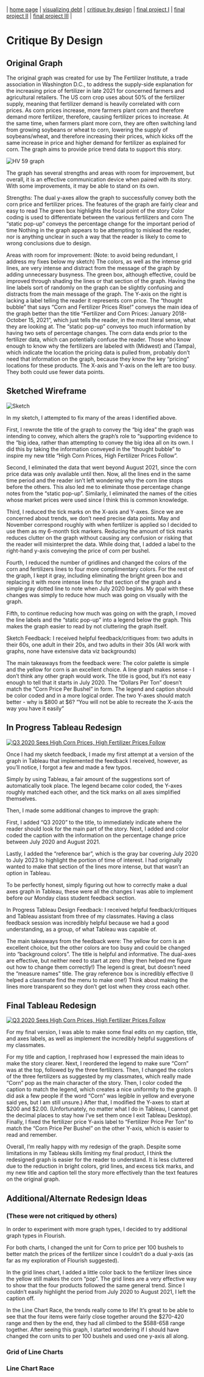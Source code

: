 | [home page](https://mvroomen.github.io/portfolio/) | [visualizing debt](visualizing-government-debt) | [critique by design](critique-by-design) | [final project I](final-project-part-one) | [final project II](final-project-part-two) | [final project III](final-project-part-three) |

# Critique By Design

## Original Graph

The original graph was created for use by The Fertilizer Institute, a trade association in Washington D.C., to address the supply-side explanation for the increasing price of fertilizer in late 2021 for concerned farmers and agricultural retailers.  The US corn crop uses about 50% of the fertilizer supply, meaning that fertilizer demand is heavily correlated with corn prices.  As corn prices increase, more farmers plant corn and therefore demand more fertilizer, therefore, causing fertilizer prices to increase.  At the same time, when farmers plant more corn, they are often switching land from growing soybeans or wheat to corn, lowering the supply of soybeans/wheat, and therefore increasing their prices, which kicks off the same increase in price and higher demand for fertilizer as explained for corn.  The graph aims to provide price trend data to support this story.

![HV 59 graph](https://user-images.githubusercontent.com/123427692/216985221-0fd15825-5856-4e0d-95d4-864496dc703c.png)

The graph has several strengths and areas with room for improvement, but overall, it is an effective communication device when paired with its story.  With some improvements, it may be able to stand on its own.

Strengths:
The dual y-axes allow the graph to successfully convey both the corn price and fertilizer prices.
The features of the graph are fairly clear and easy to read
The green box highlights the focal point of the story
Color coding is used to differentiate between the various fertilizers and corn
The “static pop-up” conveys the percentage change for the important period of time
Nothing in the graph appears to be attempting to mislead the reader, nor is anything unclear in such a way that the reader is likely to come to wrong conclusions due to design.

Areas with room for improvement:
(Note: to avoid being redundant, I address my fixes below my sketch)
The colors, as well as the intense grid lines, are very intense and distract from the message of the graph by adding unnecessary busyness.
The green box, although effective, could be improved through shading the lines or that section of the graph.
Having the line labels sort of randomly on the graph can be slightly confusing and distracts from the main message of the graph.
The Y-axis on the right is lacking a label telling the reader it represents corn price.
The “thought bubble” that says “Corn and Fertilizer Prices Rise!” conveys the main idea of the graph better than the title “Fertilizer and Corn Prices: January 2018-October 15, 2021”, which just tells the reader, in the most literal sense, what they are looking at.
The “static pop-up” conveys too much information by having two sets of percentage changes.
The corn data ends prior to the fertilizer data, which can potentially confuse the reader.
Those who know enough to know why the fertilizers are labeled with (Midwest) and (Tampa), which indicate the location the pricing data is pulled from, probably don’t need that information on the graph, because they know the key “pricing” locations for these products.
The X-axis and Y-axis on the left are too busy.  They both could use fewer data points.

## Sketched Wireframe
![Sketch](https://user-images.githubusercontent.com/123427692/217418937-2ee87a59-6439-49ae-9e9e-6ca89346ef2a.jpg)

In my sketch, I attempted to fix many of the areas I identified above.  

First, I rewrote the title of the graph to convey the “big idea” the graph was intending to convey, which alters the graph’s role to “supporting evidence to the “big idea, rather than attempting to convey the big idea all on its own.  I did this by taking the information conveyed in the “thought bubble” to inspire my new title “High Corn Prices, High Fertilizer Prices Follow”.

Second, I eliminated the data that went beyond August 2021, since the corn price data was only available until then.  Now, all the lines end in the same time period and the reader isn’t left wondering why the corn line stops before the others.  This also led me to eliminate those percentage change notes from the “static pop-up”.  Similarly, I eliminated the names of the cities whose market prices were used since I think this is common knowledge.

Third, I reduced the tick marks on the X-axis and Y-axes.  Since we are concerned about trends, we don’t need precise data points.  May and November correspond roughly with when fertilizer is applied so I decided to use them as my 6-month tick markers.  Reducing the amount of tick marks reduces clutter on the graph without causing any confusion or risking that the reader will misinterpret the data.  While doing that, I added a label to the right-hand y-axis conveying the price of corn per bushel.

Fourth, I reduced the number of gridlines and changed the colors of the corn and fertilizers lines to four more complimentary colors.  For the rest of the graph, I kept it gray, including eliminating the bright green box and replacing it with more intense lines for that section of the graph and a simple gray dotted line to note when July 2020 begins.  My goal with these changes was simply to reduce how much was going on visually with the graph.

Fifth, to continue reducing how much was going on with the graph, I moved the line labels and the “static pop-up”  into a legend below the graph.  This makes the graph easier to read by not cluttering the graph itself.

Sketch Feedback:
I received helpful feedback/critiques from: two adults in their 60s, one adult in their 20s, and two adults in their 30s  (All work with graphs, none have extensive data viz backgrounds)

The main takeaways from the feedback were:
The color palette is simple and the yellow for corn is an excellent choice.
A line graph makes sense - I don’t think any other graph would work.
The title is good, but it’s not easy enough to tell that it starts in July 2020.
The “Dollars Per Ton” doesn’t match the “Corn Price Per Bushel” in form.
The legend and caption should be color coded and in a more logical order.
The two Y-axes should match better - why is $800 at $6?
“You will not be able to recreate the X-axis the way you have it easily”

## In Progress Tableau Redesign
<div class='tableauPlaceholder' id='viz1675690325588' style='position: relative'><noscript><a href='#'><img alt='Q3 2020 Sees High Corn Prices, High Fertilizer Prices Follow ' src='https:&#47;&#47;public.tableau.com&#47;static&#47;images&#47;In&#47;Inprogress-CritiquebyDesignGraph&#47;Sheet1&#47;1_rss.png' style='border: none' /></a></noscript><object class='tableauViz'  style='display:none;'><param name='host_url' value='https%3A%2F%2Fpublic.tableau.com%2F' /> <param name='embed_code_version' value='3' /> <param name='site_root' value='' /><param name='name' value='Inprogress-CritiquebyDesignGraph&#47;Sheet1' /><param name='tabs' value='no' /><param name='toolbar' value='yes' /><param name='static_image' value='https:&#47;&#47;public.tableau.com&#47;static&#47;images&#47;In&#47;Inprogress-CritiquebyDesignGraph&#47;Sheet1&#47;1.png' /> <param name='animate_transition' value='yes' /><param name='display_static_image' value='yes' /><param name='display_spinner' value='yes' /><param name='display_overlay' value='yes' /><param name='display_count' value='yes' /><param name='language' value='en-US' /><param name='filter' value='publish=yes' /></object></div>                
<script type='text/javascript'>                    
  var divElement = document.getElementById('viz1675690325588');                    
  var vizElement = divElement.getElementsByTagName('object')[0];                    
  vizElement.style.width='100%';vizElement.style.height=(divElement.offsetWidth*0.75)+'px';                    
  var scriptElement = document.createElement('script');                    
  scriptElement.src = 'https://public.tableau.com/javascripts/api/viz_v1.js';                    
  vizElement.parentNode.insertBefore(scriptElement, vizElement);                
</script>

Once I had my sketch feedback, I made my first attempt at a version of the graph in Tableau that implemented the feedback I received, however, as you’ll notice, I forgot a few and made a few typos.

Simply by using Tableau, a fair amount of the suggestions sort of automatically took place.  The legend became color coded, the Y-axes roughly matched each other, and the tick marks on all axes simplified themselves.

Then, I made some additional changes to improve the graph:

First, I added “Q3 2020” to the title, to immediately indicate where the reader should look for the main part of the story.  Next, I added and color coded the caption with the information on the percentage change price between July 2020 and August 2021.

Lastly, I added the “reference bar”, which is the gray bar covering July 2020 to July 2023 to highlight the portion of time of interest.  I had originally wanted to make that section of the lines more intense, but that wasn’t an option in Tableau.

To be perfectly honest, simply figuring out how to correctly make a dual axes graph in Tableau, these were all the changes I was able to implement before our Monday class student feedback section.

In Progress Tableau Design Feedback:
I received helpful feedback/critiques and Tableau assistant from three of my classmates.  Having a class feedback session was incredibly helpful because we had a good understanding, as a group, of what Tableau was capable of.

The main takeaways from the feedback were:
The yellow for corn is an excellent choice, but the other colors are too busy and could be changed into “background colors”.
The title is helpful and informative.
The dual-axes are effective, but neither need to start at zero (they then helped me figure out how to change them correctly!)
The legend is great, but doesn’t need the “measure names” title.
The gray reference box is incredibly effective (I helped a classmate find the menu to make one!)
Think about making the lines more transparent so they don’t get lost when they cross each other.

## Final Tableau Redesign
<div class='tableauPlaceholder' id='viz1675826340324' style='position: relative'><noscript><a href='#'><img alt='Q3 2020 Sees High Corn Prices, High Fertilizer Prices Follow ' src='https:&#47;&#47;public.tableau.com&#47;static&#47;images&#47;Fi&#47;Final-CritiquebyDesignGraph&#47;Sheet1&#47;1_rss.png' style='border: none' /></a></noscript><object class='tableauViz'  style='display:none;'><param name='host_url' value='https%3A%2F%2Fpublic.tableau.com%2F' /> <param name='embed_code_version' value='3' /> <param name='site_root' value='' /><param name='name' value='Final-CritiquebyDesignGraph&#47;Sheet1' /><param name='tabs' value='no' /><param name='toolbar' value='yes' /><param name='static_image' value='https:&#47;&#47;public.tableau.com&#47;static&#47;images&#47;Fi&#47;Final-CritiquebyDesignGraph&#47;Sheet1&#47;1.png' /> <param name='animate_transition' value='yes' /><param name='display_static_image' value='yes' /><param name='display_spinner' value='yes' /><param name='display_overlay' value='yes' /><param name='display_count' value='yes' /><param name='language' value='en-US' /><param name='filter' value='publish=yes' /></object></div>                
<script type='text/javascript'>                    
  var divElement = document.getElementById('viz1675826340324');                    
  var vizElement = divElement.getElementsByTagName('object')[0];                    
  vizElement.style.width='100%';vizElement.style.height=(divElement.offsetWidth*0.75)+'px';                    
  var scriptElement = document.createElement('script');                    
  scriptElement.src = 'https://public.tableau.com/javascripts/api/viz_v1.js';                    
  vizElement.parentNode.insertBefore(scriptElement, vizElement);                
</script>

For my final version, I was able to make some final edits on my caption, title, and axes labels, as well as implement the incredibly helpful suggestions of my classmates.

For my title and caption, I rephrased how I expressed the main ideas to make the story clearer.
Next, I reordered the legend to make sure “Corn” was at the top, followed by the three fertilizers.
Then, I changed the colors of the three fertilizers as suggested by my classmates, which really made “Corn” pop as the main character of the story.
Then, I color coded the caption to match the legend, which creates a nice uniformity to the graph.  (I did ask a few people if the word “Corn” was legible in yellow and everyone said yes, but I am still unsure.)
After that, I modified the Y-axes to start at $200 and $2.00.  (Unfortunately, no matter what I do in Tableau, I cannot get the decimal places to stay how I’ve set them once I exit Tableau Desktop).
Finally, I fixed the fertilizer price Y-axis label to “Fertilizer Price Per Ton” to match the “Corn Price Per Bushel” on the other Y-axis, which is easier to read and remember.

Overall, I’m really happy with my redesign of the graph.  Despite some limitations in my Tableau skills limiting my final product, I think the redesigned graph is easier for the reader to understand.  It is less cluttered due to the reduction in bright colors, grid lines, and excess tick marks, and my new title and caption tell the story more effectively than the text features on the original graph. 

## Additional/Alternate Redesign Ideas
### (These were not critiqued by others)

In order to experiment with more graph types, I decided to try additional graph types in Flourish.  

For both charts, I changed the unit for Corn to price per 100 bushels to better match the prices of the fertilizer since I couldn’t do a dual y-axis (as far as my exploration of Flourish suggested).

In the grid lines chart, I added a little color back to the fertilizer lines since the yellow still makes the corn “pop”.  The grid lines are a very effective way to show that the four products followed the same general trend.  Since I couldn’t easily highlight the period from July 2020 to August 2021, I left the caption off.

In the Line Chart Race, the trends really come to life!  It’s great to be able to see that the four items were fairly close together around the $270-420 range and then by the end, they had all climbed to the $588-658 range together.  After seeing this graph, I started wondering if I should have changed the corn units to per 100 bushels and used one y-axis all along.

### Grid of Line Charts

<div class="flourish-embed flourish-chart" data-src="visualisation/12680859"><script src="https://public.flourish.studio/resources/embed.js"></script></div>

### Line Chart Race 

<div class="flourish-embed flourish-chart" data-src="visualisation/12680631"><script src="https://public.flourish.studio/resources/embed.js"></script></div>
